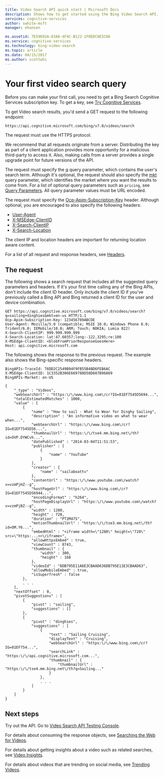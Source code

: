 ```yaml
---
title: Video Search API quick start | Microsoft Docs
description: Shows how to get started using the Bing Video Search API.
services: cognitive-services
author: swhite-msft
manager: ehansen

ms.assetid: 7E59692A-83A8-4F4C-B122-1F0EDC8E5C86
ms.service: cognitive-services
ms.technology: bing-video-search
ms.topic: article
ms.date: 04/15/2017
ms.author: scottwhi
---
```


# Your first video search query

Before you can make your first call, you need to get a Bing Search Cognitive Services subscription key. To get a key, see [Try Cognitive Services](https://azure.microsoft.com/try/cognitive-services/?api=bing-video-search-api).

To get Video search results, you'd send a GET request to the following endpoint:  
  
```
https://api.cognitive.microsoft.com/bing/v7.0/videos/search
```
   
The request must use the HTTPS protocol.

We recommend that all requests originate from a server. Distributing the key as part of a client application provides more opportunity for a malicious third-party to access it. Also, making calls from a server provides a single upgrade point for future versions of the API.

  
The request must specify the [q](https://docs.microsoft.com/rest/api/cognitiveservices/bing-video-api-v7-reference#query) query parameter, which contains the user's search term. Although it's optional, the request should also specify the [mkt](https://docs.microsoft.com/rest/api/cognitiveservices/bing-video-api-v7-reference#mkt) query parameter, which identifies the market where you want the results to come from. For a list of optional query parameters such as `pricing`, see [Query Parameters](https://docs.microsoft.com/rest/api/cognitiveservices/bing-video-api-v7-reference#query-parameters). All query parameter values must be URL encoded.  
  
The request must specify the [Ocp-Apim-Subscription-Key](https://docs.microsoft.com/rest/api/cognitiveservices/bing-video-api-v7-reference#subscriptionkey) header. Although optional, you are encouraged to also specify the following headers:  
  
-   [User-Agent](https://docs.microsoft.com/rest/api/cognitiveservices/bing-video-api-v7-reference#useragent)  
-   [X-MSEdge-ClientID](https://docs.microsoft.com/rest/api/cognitiveservices/bing-video-api-v7-reference#clientid)  
-   [X-Search-ClientIP](https://docs.microsoft.com/rest/api/cognitiveservices/bing-video-api-v7-reference#clientip)  
-   [X-Search-Location](https://docs.microsoft.com/rest/api/cognitiveservices/bing-video-api-v7-reference#location)  

The client IP and location headers are important for returning location aware content.  

For a list of all request and response headers, see [Headers](https://docs.microsoft.com/rest/api/cognitiveservices/bing-video-api-v7-reference#headers).


## The request

The following shows a search request that includes all the suggested query parameters and headers. If it's your first time calling any of the Bing APIs, don't include the client ID header. Only include the client ID if you've previously called a Bing API and Bing returned a client ID for the user and device combination. 
  
```  
GET https://api.cognitive.microsoft.com/bing/v7.0/videos/search?q=sailing+dinghies&mkt=en-us HTTP/1.1  
Ocp-Apim-Subscription-Key: 123456789ABCDE  
User-Agent: Mozilla/5.0 (compatible; MSIE 10.0; Windows Phone 8.0; Trident/6.0; IEMobile/10.0; ARM; Touch; NOKIA; Lumia 822)  
X-Search-ClientIP: 999.999.999.999  
X-Search-Location: lat:47.60357;long:-122.3295;re:100  
X-MSEdge-ClientID: <blobFromPriorResponseGoesHere>  
Host: api.cognitive.microsoft.com  
```  

The following shows the response to the previous request. The example also shows the Bing-specific response headers.

```
BingAPIs-TraceId: 76DD2C2549B94F9FB55B4BD6FEB6AC
X-MSEdge-ClientID: 1C3352B306E669780D58D607B96869
BingAPIs-Market: en-US

{
    "_type" : "Videos",
    "webSearchUrl" : "https:\/\/www.bing.com\/cr?IG=81EF7545D5694...",
    "totalEstimatedMatches" : 1000,
    "value" : [
        {
            "name" : "How to sail - What to Wear for Dinghy Sailing",
            "description" : "An informative video on what to wear when...",
            "webSearchUrl" : "https:\/\/www.bing.com\/cr?IG=81EF7545D56...",
            "thumbnailUrl" : "https:\/\/tse4.mm.bing.net\/th?id=OVP.DYWCvh...",
            "datePublished" : "2014-03-04T11:51:53",
            "publisher" : [
                {
                    "name" : "YouTube"
                }
            ],
            "creator" : {
                "name" : "sailaboattv"
            },
            "contentUrl" : "https:\/\/www.youtube.com\/watch?v=vzmPjHZ--g",
            "hostPageUrl" : "https:\/\/www.bing.com\/cr?IG=81EF7545D56944...",
            "encodingFormat" : "h264",
            "hostPageDisplayUrl" : "https:\/\/www.youtube.com\/watch?v=vzmPjBZ--g",
            "width" : 1280,
            "height" : 720,
            "duration" : "PT2M47S",
            "motionThumbnailUrl" : "https:\/\/tse3.mm.bing.net\/th?id=OM.Y6...",
            "embedHtml" : "<iframe width=\"1280\" height=\"720\" src=\"https:...><\/iframe>",
            "allowHttpsEmbed" : true,
            "viewCount" : 8743,
            "thumbnail" : {
                "width" : 300,
                "height" : 168
            },
            "videoId" : "6DB795E11A6E3CBAAD636DB795E11E3CBAAD63",
            "allowMobileEmbed" : true,
            "isSuperfresh" : false
        },
        . . .
    ],
    "nextOffset" : 0,
    "pivotSuggestions" : [
        {
            "pivot" : "sailing",
            "suggestions" : []
        },
        {
            "pivot" : "dinghies",
            "suggestions" : [
                {
                    "text" : "Sailing Cruising",
                    "displayText" : "Cruising",
                    "webSearchUrl" : "https:\/\/www.bing.com\/cr?IG=81EF754...",
                    "searchLink" : "https:\/\/api.cognitive.microsoft.com...",
                    "thumbnail" : {
                        "thumbnailUrl" : "https:\/\/tse4.mm.bing.net\/th?q=Sailing..."
                    }
                },
                . . .
            ]
        }
    ]
}
```

## Next steps

Try out the API. Go to [Video Search API Testing Console](https://dev.cognitive.microsoft.com/docs/services/56b43f3ccf5ff8098cef3809/operations/58113fe5e31dac0a1ce6b0a8). 

For details about consuming the response objects, see [Searching the Web for Videos](./search-the-web.md).

For details about getting insights about a video such as related searches, see [Video Insights](./video-insights.md).  
  
For details about videos that are trending on social media, see [Trending Videos](./trending-videos.md).  
